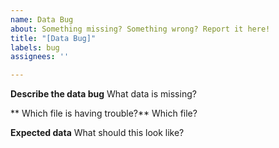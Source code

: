 ```yaml
---
name: Data Bug
about: Something missing? Something wrong? Report it here!
title: "[Data Bug]"
labels: bug
assignees: ''

---
```


**Describe the data bug**
What data is missing?

** Which file is having trouble?**
Which file?

**Expected data**
What should this look like?
